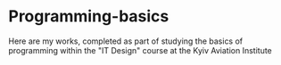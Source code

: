 # Programming-basics

Here are my works, completed as part of studying the basics of programming within the "IT Design" course at the Kyiv Aviation Institute
